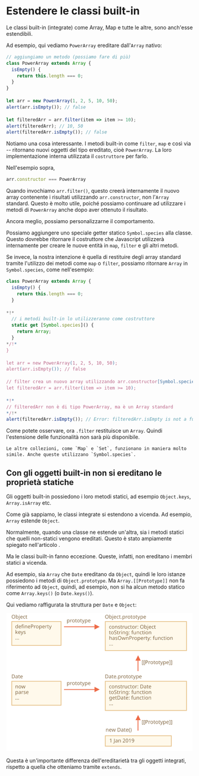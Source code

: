
# Estendere le classi built-in

Le classi built-in (integrate) come Array, Map e tutte le altre, sono anch'esse estendibili.

Ad esempio, qui vediamo `PowerArray` ereditare dall'`Array` nativo:

```js run
// aggiungiamo un metodo (possiamo fare di più)
class PowerArray extends Array {
  isEmpty() {
    return this.length === 0;
  }
}

let arr = new PowerArray(1, 2, 5, 10, 50);
alert(arr.isEmpty()); // false

let filteredArr = arr.filter(item => item >= 10);
alert(filteredArr); // 10, 50
alert(filteredArr.isEmpty()); // false
```

Notiamo una cosa interessante. I metodi built-in come `filter`, `map` e così via -- ritornano nuovi oggetti del tipo ereditato, cioè `PowerArray`. La loro implementazione interna utilizzata il `costruttore` per farlo.

Nell'esempio sopra,
```js
arr.constructor === PowerArray
```

Quando invochiamo `arr.filter()`, questo creerà internamente il nuovo array contenente i risultati utilizzando `arr.constructor`, non l'`Array` standard. Questo è molto utile, poiché possiamo continuare ad utilizzare i metodi di `PowerArray` anche dopo aver ottenuto il risultato.

Ancora meglio, possiamo personalizzarne il comportamento.

Possiamo aggiungere uno speciale getter statico `Symbol.species` alla classe. Questo dovrebbe ritornare il costruttore che Javascript utilizzerà internamente per creare le nuove entità in  `map`, `filter` e gli altri metodi.

Se invece, la nostra intenzione è quella di restituire degli array standard tramite l'utilizzo dei metodi come `map` o `filter`, possiamo ritornare `Array` in `Symbol.species`, come nell'esempio:

```js run
class PowerArray extends Array {
  isEmpty() {
    return this.length === 0;
  }

*!*
  // i metodi built-in lo utilizzeranno come costruttore
  static get [Symbol.species]() {
    return Array;
  }
*/!*
}

let arr = new PowerArray(1, 2, 5, 10, 50);
alert(arr.isEmpty()); // false

// filter crea un nuovo array utilizzando arr.constructor[Symbol.species] come costruttore
let filteredArr = arr.filter(item => item >= 10);

*!*
// filteredArr non è di tipo PowerArray, ma è un Array standard
*/!*
alert(filteredArr.isEmpty()); // Error: filteredArr.isEmpty is not a function
```

Come potete osservare, ora `.filter` restituisce un `Array`. Quindi l'estensione delle funzionalità non sarà più disponibile.

```smart header="Le altre collezioni funzionano in maniera simile"
Le altre collezioni, come `Map` e `Set`, funzionano in maniera molto simile. Anche queste utilizzano `Symbol.species`.
```

## Con gli oggetti built-in non si ereditano le proprietà statiche

Gli oggetti built-in possiedono i loro metodi statici, ad esempio `Object.keys`, `Array.isArray` etc.

Come già sappiamo, le classi integrate si estendono a vicenda. Ad esempio, `Array` estende `Object`.

Normalmente, quando una classe ne estende un'altra, sia i metodi statici che quelli non-statici vengono ereditati. Questo è stato ampiamente spiegato nell'articolo [](info:static-properties-methods#statics-and-inheritance).

Ma le classi built-in fanno eccezione. Queste, infatti, non ereditano i membri statici a vicenda.

Ad esempio, sia `Array` che `Date` ereditano da `Object`, quindi le loro istanze possiedono i metodi di `Object.prototype`. Ma `Array.[[Prototype]]` non fa riferimento ad `Object`, quindi, ad esempio, non si ha alcun metodo statico come `Array.keys()` (o `Date.keys()`).

Qui vediamo raffigurata la struttura per `Date` e `Object`:

![](object-date-inheritance.svg)

Questa è un'importante differenza dell'ereditarietà tra gli oggetti integrati, rispetto a quella che otteniamo tramite `extends`.
